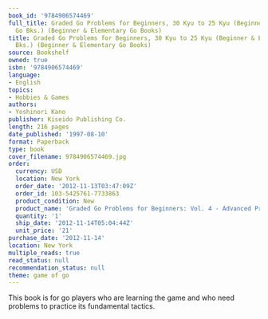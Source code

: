 ```yaml
---
book_id: '9784906574469'
full_title: Graded Go Problems for Beginners, 30 Kyu to 25 Kyu (Beginner & Elementary
  Go Bks.) (Beginner & Elementary Go Books)
title: Graded Go Problems for Beginners, 30 Kyu to 25 Kyu (Beginner & Elementary Go
  Bks.) (Beginner & Elementary Go Books)
source: Bookshelf
owned: true
isbn: '9784906574469'
language:
- English
topics:
- Hobbies & Games
authors:
- Yoshinori Kano
publisher: Kiseido Publishing Co.
length: 216 pages
date_published: '1997-08-10'
format: Paperback
type: book
cover_filename: 9784906574469.jpg
order:
  currency: USD
  location: New York
  order_date: '2012-11-13T03:47:09Z'
  order_id: 103-5425761-7733863
  product_condition: New
  product_name: 'Graded Go Problems for Beginners: Vol. 4 - Advanced Problems'
  quantity: '1'
  ship_date: '2012-11-14T05:04:44Z'
  unit_price: '21'
purchase_date: '2012-11-14'
location: New York
multiple_reads: true
read_status: null
recommendation_status: null
theme: game of go
---
```

This book is for go players who are learning the game and who need problems to practice its fundamental tactics.
